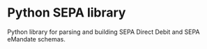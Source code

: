 # Python SEPA library

Python library for parsing and building SEPA Direct Debit and SEPA eMandate schemas.
